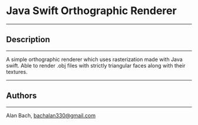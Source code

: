 # Java Swift Orthographic Renderer

***

## Description

***

A simple orthographic renderer which uses rasterization made with Java swift. Able to render .obj files with strictly triangular faces along with their textures. 

***

## Authors

***

Alan Bach, bachalan330@gmail.com
